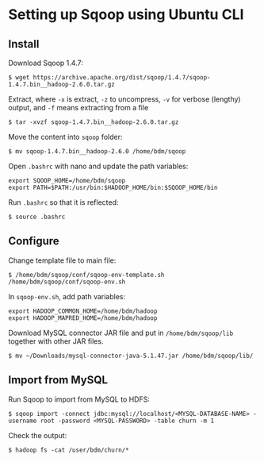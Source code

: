 # Setting up Sqoop using Ubuntu CLI

## Install
Download Sqoop 1.4.7:
```
$ wget https://archive.apache.org/dist/sqoop/1.4.7/sqoop-1.4.7.bin__hadoop-2.6.0.tar.gz
```
Extract, where `-x` is extract, `-z` to uncompress, `-v` for verbose (lengthy) output, and `-f` means extracting from a file
```
$ tar -xvzf sqoop-1.4.7.bin__hadoop-2.6.0.tar.gz
```
Move the content into `sqoop` folder:
```
$ mv sqoop-1.4.7.bin__hadoop-2.6.0 /home/bdm/sqoop
```
Open `.bashrc` with nano and update the path variables:
```
export SQOOP_HOME=/home/bdm/sqoop
export PATH=$PATH:/usr/bin:$HADOOP_HOME/bin:$SQOOP_HOME/bin
```
Run `.bashrc` so that it is reflected:
```
$ source .bashrc
```

## Configure
Change template file to main file:
```
$ /home/bdm/sqoop/conf/sqoop-env-template.sh /home/bdm/sqoop/conf/sqoop-env.sh
```
In `sqoop-env.sh`, add path variables:
```
export HADOOP_COMMON_HOME=/home/bdm/hadoop
export HADOOP_MAPRED_HOME=/home/bdm/hadoop
```
Download MySQL connector JAR file and put in `/home/bdm/sqoop/lib` together with other JAR files.
```
$ mv ~/Downloads/mysql-connector-java-5.1.47.jar /home/bdm/sqoop/lib/
```

## Import from MySQL
Run Sqoop to import from MySQL to HDFS:
```
$ sqoop import -connect jdbc:mysql://localhost/<MYSQL-DATABASE-NAME> -username root -password <MYSQL-PASSWORD> -table churn -m 1
```
Check the output:
```
$ hadoop fs -cat /user/bdm/churn/*
```
